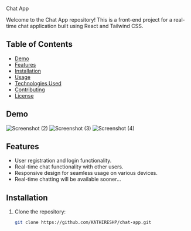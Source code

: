Chat App

Welcome to the Chat App repository! This is a front-end project for a real-time chat application built using React and Tailwind CSS.

## Table of Contents

- [Demo](#demo)
- [Features](#features)
- [Installation](#installation)
- [Usage](#usage)
- [Technologies Used](#technologies-used)
- [Contributing](#contributing)
- [License](#license)

## Demo

![Screenshot (2)](https://github.com/KATHIRESHP/chat-app-client/assets/101267341/77702e1e-4a4b-4734-9701-44c0ab113f2a)
![Screenshot (3)](https://github.com/KATHIRESHP/chat-app-client/assets/101267341/20e93ca8-7b82-4ba8-84d0-d4899cac3dda)
![Screenshot (4)](https://github.com/KATHIRESHP/chat-app-client/assets/101267341/026e8441-ffe8-4581-8fd3-74add2d2b109)




## Features

- User registration and login functionality.
- Real-time chat functionality with other users.
- Responsive design for seamless usage on various devices.
- Real-time chatting will be available sooner...

## Installation

1. Clone the repository:

   ```bash
   git clone https://github.com/KATHIRESHP/chat-app.git

